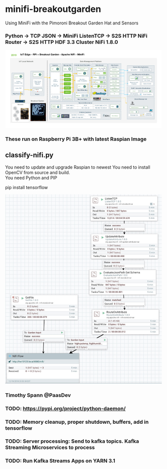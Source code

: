 # minifi-breakoutgarden

Using MiniFi with the Pimoroni Breakout Garden Hat and Sensors

### Python -> TCP JSON -> MiniFi ListenTCP -> S2S HTTP NiFi Router -> S2S HTTP HDF 3.3 Cluster NiFi 1.8.0

![Architecture](breakoutgardenarchitecture.jpg)

### These run on Raspberry Pi 3B+ with latest Raspian Image


##  classify-nifi.py

You need to update and upgrade Raspian to newest
You need to install OpenCV from source and build.  
You need Python and PIP

pip install tensorflow

![Apache NiFi - MiniFi Flow ](GardenMiniFiFlow.jpg)


### Timothy Spann @PaasDev

### TODO:   https://pypi.org/project/python-daemon/

### TODO:   Memory cleanup, proper shutdown, buffers, add in tensorflow

### TODO:   Server processing:   Send to kafka topics.   Kafka Streaming Microservices to process

### TODO:   Run Kafka Streams Apps on YARN 3.1

